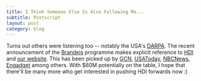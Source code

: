 ```yaml
---
title: I Think Someone Else Is Also Following Me...
subtitle: Postscript
layout: post
category: blog
---
```


Turns out others were listening too -- notably the USA's [DARPA][]. The recent
announcement of the [Brandeis][] programme makes explicit reference to [HDI][]
and [our website][hdiwww]. This has been picked up by [GCN][], [USAToday][],
[NBCNews][], [Engadget][] among others. With $60M potentially on the table, I
hope that there'll be many more who get interested in pushing HDI forwards now
:)

[darpa]: http://www.darpa.mil/
[gcn]: http://gcn.com/articles/2015/03/12/darpa-brandeis.aspx

[usatoday]: http://www.usatoday.com/story/nation/2015/03/16/data-privacy-darpa-brandeis/70222556/

[nbcnews]: http://www.nbcnews.com/tech/security/darpa-unexpectedly-announces-program-improve-online-piracy-n322601

[engadget]: http://www.engadget.com/2015/03/12/darpa-is-trying-to-reinvent-online-privacy/

[brandeis]: http://www.darpa.mil/NewsEvents/Releases/2015/03/11.aspx
[hdi]: http://ssrn.com/abstract=2508051
[hdiwww]: http://hdiresearch.org/
